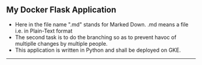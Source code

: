 ## My Docker Flask Application
- Here in the file name ".md" stands for Marked Down. .md means a file i.e. in Plain-Text format
- The second task is to do the branching so as to prevent havoc of multiplle changes by multiple people.
- This application is written in Python and shall be deployed on GKE.

** *
